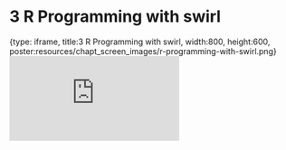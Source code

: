 # 3 R Programming with swirl
 
{type: iframe, title:3 R Programming with swirl, width:800, height:600, poster:resources/chapt_screen_images/r-programming-with-swirl.png}
![](https://jhudatascience.org/GDSCN_Book_swirl/r-programming-with-swirl.html)
 

 
